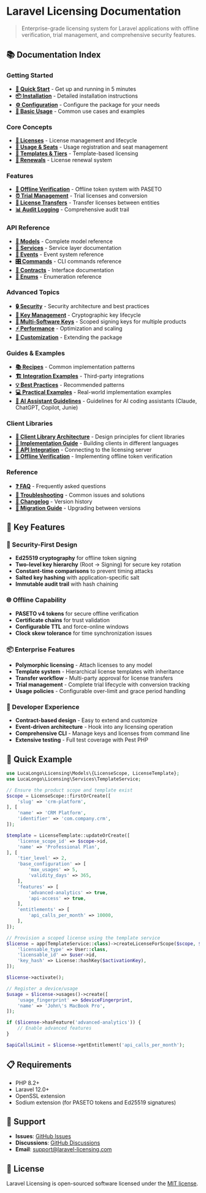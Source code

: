 # Laravel Licensing Documentation

> Enterprise-grade licensing system for Laravel applications with offline verification, trial management, and comprehensive security features.

## 📚 Documentation Index

### Getting Started
- [**🚀 Quick Start**](getting-started.md) - Get up and running in 5 minutes
- [**📦 Installation**](installation.md) - Detailed installation instructions
- [**⚙️ Configuration**](configuration.md) - Configure the package for your needs
- [**🎯 Basic Usage**](basic-usage.md) - Common use cases and examples

### Core Concepts
- [**📜 Licenses**](core/licenses.md) - License management and lifecycle
- [**💺 Usage & Seats**](core/usage-seats.md) - Usage registration and seat management
- [**🎫 Templates & Tiers**](core/templates-tiers.md) - Template-based licensing
- [**🔄 Renewals**](core/renewals.md) - License renewal system

### Features
- [**🔐 Offline Verification**](features/offline-verification.md) - Offline token system with PASETO
- [**⏰ Trial Management**](features/trials.md) - Trial licenses and conversion
- [**🔄 License Transfers**](features/transfers.md) - Transfer licenses between entities
- [**📊 Audit Logging**](features/audit-logging.md) - Comprehensive audit trail

### API Reference
- [**📖 Models**](api/models.md) - Complete model reference
- [**🔧 Services**](api/services.md) - Service layer documentation
- [**📡 Events**](api/events.md) - Event system reference
- [**🎛️ Commands**](api/commands.md) - CLI commands reference
- [**🔌 Contracts**](api/contracts.md) - Interface documentation
- [**📝 Enums**](api/enums.md) - Enumeration reference

### Advanced Topics
- [**🔒 Security**](advanced/security.md) - Security architecture and best practices
- [**🔑 Key Management**](advanced/key-management.md) - Cryptographic key lifecycle
- [**🎯 Multi-Software Keys**](advanced/multi-software-keys.md) - Scoped signing keys for multiple products
- [**⚡ Performance**](advanced/performance.md) - Optimization and scaling
- [**🔧 Customization**](advanced/customization.md) - Extending the package

### Guides & Examples
- [**📚 Recipes**](examples/recipes.md) - Common implementation patterns
- [**🏗️ Integration Examples**](examples/integrations.md) - Third-party integrations
- [**💡 Best Practices**](examples/best-practices.md) - Recommended patterns
- [**💻 Practical Examples**](examples/practical-examples.md) - Real-world implementation examples
- [**🤖 AI Assistant Guidelines**](../AI_GUIDELINES.md) - Guidelines for AI coding assistants (Claude, ChatGPT, Copilot, Junie)

### Client Libraries
- [**📱 Client Library Architecture**](client-libraries/architecture.md) - Design principles for client libraries
- [**🔧 Implementation Guide**](client-libraries/implementation-guide.md) - Building clients in different languages
- [**🔌 API Integration**](client-libraries/api-integration.md) - Connecting to the licensing server
- [**🔐 Offline Verification**](client-libraries/offline-verification.md) - Implementing offline token verification

### Reference
- [**❓ FAQ**](reference/faq.md) - Frequently asked questions
- [**🔧 Troubleshooting**](reference/troubleshooting.md) - Common issues and solutions
- [**📝 Changelog**](reference/changelog.md) - Version history
- [**🔄 Migration Guide**](reference/migration.md) - Upgrading between versions

## 🌟 Key Features

### 🔐 Security-First Design
- **Ed25519 cryptography** for offline token signing
- **Two-level key hierarchy** (Root → Signing) for secure key rotation
- **Constant-time comparisons** to prevent timing attacks
- **Salted key hashing** with application-specific salt
- **Immutable audit trail** with hash chaining

### 🌐 Offline Capability
- **PASETO v4 tokens** for secure offline verification
- **Certificate chains** for trust validation
- **Configurable TTL** and force-online windows
- **Clock skew tolerance** for time synchronization issues

### 📦 Enterprise Features
- **Polymorphic licensing** - Attach licenses to any model
- **Template system** - Hierarchical license templates with inheritance
- **Transfer workflow** - Multi-party approval for license transfers
- **Trial management** - Complete trial lifecycle with conversion tracking
- **Usage policies** - Configurable over-limit and grace period handling

### 🎯 Developer Experience
- **Contract-based design** - Easy to extend and customize
- **Event-driven architecture** - Hook into any licensing operation
- **Comprehensive CLI** - Manage keys and licenses from command line
- **Extensive testing** - Full test coverage with Pest PHP

## 🚀 Quick Example

```php
use LucaLongo\Licensing\Models\{LicenseScope, LicenseTemplate};
use LucaLongo\Licensing\Services\TemplateService;

// Ensure the product scope and template exist
$scope = LicenseScope::firstOrCreate([
    'slug' => 'crm-platform',
], [
    'name' => 'CRM Platform',
    'identifier' => 'com.company.crm',
]);

$template = LicenseTemplate::updateOrCreate([
    'license_scope_id' => $scope->id,
    'name' => 'Professional Plan',
], [
    'tier_level' => 2,
    'base_configuration' => [
        'max_usages' => 5,
        'validity_days' => 365,
    ],
    'features' => [
        'advanced-analytics' => true,
        'api-access' => true,
    ],
    'entitlements' => [
        'api_calls_per_month' => 10000,
    ],
]);

// Provision a scoped license using the template service
$license = app(TemplateService::class)->createLicenseForScope($scope, $template->slug, [
    'licensable_type' => User::class,
    'licensable_id' => $user->id,
    'key_hash' => License::hashKey($activationKey),
]);

$license->activate();

// Register a device/usage
$usage = $license->usages()->create([
    'usage_fingerprint' => $deviceFingerprint,
    'name' => 'John\'s MacBook Pro',
]);

if ($license->hasFeature('advanced-analytics')) {
    // Enable advanced features
}

$apiCallsLimit = $license->getEntitlement('api_calls_per_month');
```

## 📋 Requirements

- PHP 8.2+
- Laravel 12.0+
- OpenSSL extension
- Sodium extension (for PASETO tokens and Ed25519 signatures)

## 🤝 Support

- **Issues**: [GitHub Issues](https://github.com/lucalongo/laravel-licensing/issues)
- **Discussions**: [GitHub Discussions](https://github.com/lucalongo/laravel-licensing/discussions)
- **Email**: support@laravel-licensing.com

## 📄 License

Laravel Licensing is open-sourced software licensed under the [MIT license](LICENSE.md).
